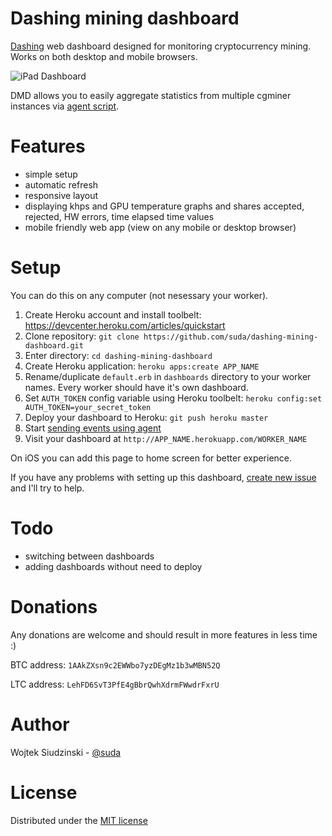 Dashing mining dashboard
====================

[Dashing](https://github.com/Shopify/dashing) web dashboard designed for monitoring cryptocurrency mining. Works on both desktop and mobile browsers.

![iPad Dashboard](http://f.cl.ly/items/1l1w1K0F1K2i0K1n172E/dashboard.png)

DMD allows you to easily aggregate statistics from multiple cgminer instances via [agent script](https://github.com/suda/dashing-mining-agent).

Features
========

* simple setup
* automatic refresh
* responsive layout
* displaying khps and GPU temperature graphs and shares accepted, rejected, HW errors, time elapsed time values
* mobile friendly web app (view on any mobile or desktop browser)

Setup
=====

You can do this on any computer (not nesessary your worker).

1. Create Heroku account and install toolbelt: https://devcenter.heroku.com/articles/quickstart
2. Clone repository: `git clone https://github.com/suda/dashing-mining-dashboard.git`
3. Enter directory: `cd dashing-mining-dashboard`
4. Create Heroku application: `heroku apps:create APP_NAME`
5. Rename/duplicate `default.erb` in `dashboards` directory to your worker names. Every worker should have it's own dashboard.
6. Set `AUTH_TOKEN` config variable using Heroku toolbelt: `heroku config:set AUTH_TOKEN=your_secret_token`
7. Deploy your dashboard to Heroku: `git push heroku master`
8. Start [sending events using agent](https://github.com/suda/dashing-mining-agent)
9. Visit your dashboard at `http://APP_NAME.herokuapp.com/WORKER_NAME`

On iOS you can add this page to home screen for better experience.


If you have any problems with setting up this dashboard, [create new issue](https://github.com/suda/dashing-mining-dashboard/issues/new) and I'll try to help.

Todo
====

* switching between dashboards
* adding dashboards without need to deploy

Donations
========

Any donations are welcome and should result in more features in less time :)

BTC address: `1AAkZXsn9c2EWWbo7yzDEgMz1b3wMBN52Q`

LTC address: `LehFD6SvT3PfE4gBbrQwhXdrmFWwdrFxrU`

Author
======

Wojtek Siudzinski - [@suda](https://twitter.com/suda)

License
=======

Distributed under the [MIT license](https://github.com/suda/dashing-mining-dashboard/blob/master/LICENSE)
